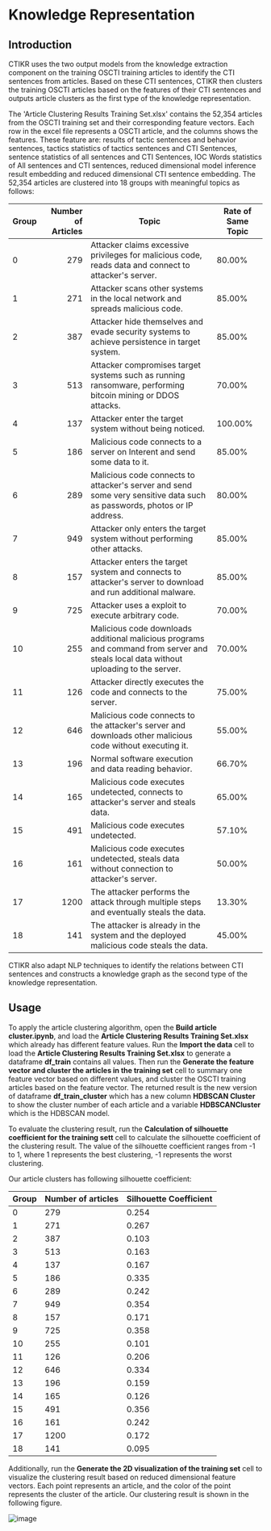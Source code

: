 # Knowledge Representation

## Introduction
CTIKR uses the two output models from the knowledge extraction component on the training OSCTI training articles to identify the CTI sentences from articles. Based on these CTI sentences, CTIKR then clusters the training OSCTI articles based on the features of their CTI sentences and outputs article clusters as the first type of the knowledge representation. 

The 'Article Clustering Results Training Set.xlsx' contains the 52,354 articles from the OSCTI training set and their corresponding feature vectors. Each row in the excel file represents a OSCTI article, and the columns shows the features. These feature are: results of tactic sentences and behavior sentences, tactics statistics of tactics sentences and CTI Sentences, sentence statistics of all sentences and CTI Sentences, IOC Words statistics of All sentences and CTI sentences, reduced dimensional model inference result embedding and reduced dimensional CTI sentence embedding. The 52,354 articles are clustered into 18 groups with meaningful topics as follows:

| Group | Number of Articles  | Topic                                                                                                                                 | Rate of Same Topic |
|-------|--------------------:|---------------------------------------------------------------------------------------------------------------------------------------|--------------------|
| 0     |                 279 | Attacker claims excessive privileges for malicious code, reads data and connect to attacker's server.                                 |             80.00% |
| 1     |                 271 | Attacker scans other systems in the local network and spreads malicious code.                                                         |             85.00% |
| 2     |                 387 | Attacker hide themselves and evade security systems to achieve persistence in target system.                                          |             85.00% |
| 3     |                 513 | Attacker compromises target systems such as running ransomware, performing bitcoin mining or DDOS attacks.                            |             70.00% |
| 4     |                 137 | Attacker enter the target system without being noticed.                                                                               |            100.00% |
| 5     |                 186 | Malicious code connects to a server on Interent and send some data to it.                                                             |             85.00% |
| 6     |                 289 | Malicious code connects to attacker's server and send some very sensitive data such as passwords, photos or IP address.               |             80.00% |
| 7     |                 949 | Attacker only enters the target system without performing other attacks.                                                              |             85.00% |
| 8     |                 157 | Attacker enters the target system and connects to attacker's server to download and run additional malware.                           |             85.00% |
| 9     |                 725 | Attacker uses a exploit to execute arbitrary code.                                                                                    |             70.00% |
| 10    |                 255 | Malicious code downloads additional malicious programs and command from server and steals local data without uploading to the server. |             70.00% |
| 11    |                 126 | Attacker directly executes the code and connects to the server.                                                                       |             75.00% |
| 12    |                 646 | Malicious code connects to the attacker's server and downloads other malicious code without executing it.                             |             55.00% |
| 13    |                 196 | Normal software execution and data reading behavior.                                                                                  |             66.70% |
| 14    |                 165 | Malicious code executes undetected, connects to attacker's server and steals data.                                                    |             65.00% |
| 15    |                 491 | Malicious code executes undetected.                                                                                                   |             57.10% |
| 16    |                 161 | Malicious code executes undetected, steals data without connection to attacker's server.                                              |             50.00% |
| 17    |                1200 | The attacker performs the attack through multiple steps and eventually steals the data.                                               |             13.30% |
| 18    |                 141 | The attacker is already in the system and the deployed malicious code steals the data.                                                |             45.00% |

CTIKR also adapt NLP techniques to identify the relations between CTI sentences and constructs a knowledge graph as the second type of the knowledge representation.

## Usage
To apply the article clustering algorithm, open the **Build article cluster.ipynb**, and load the **Article Clustering Results Training Set.xlsx** which already has different feature values. Run the **Import the data** cell to load the **Article Clustering Results Training Set.xlsx** to generate a dataframe **df_train** contains all values. Then run the **Generate the feature vector and cluster the articles in the training set** cell to summary one feature vector based on different values, and cluster the OSCTI training articles based on the feature vector. The returned result is the new version of dataframe **df_train_cluster** which has a new column **HDBSCAN Cluster** to show the cluster number of each article and a variable **HDBSCANCluster** which is the HDBSCAN model.

To evaluate the clustering result, run the **Calculation of silhouette coefficient for the training sett** cell to calculate the silhouette coefficient of the clustering result. The value of the silhouette coefficient ranges from -1 to 1, where 1 represents the best clustering, -1 represents the worst clustering.

Our article clusters has following silhouette coefficient: 

| Group | Number of articles | Silhouette Coefficient |
|-------|--------------------|------------------------|
| 0     | 279                | 0.254                  |
| 1     | 271                | 0.267                  |
| 2     | 387                | 0.103                  |
| 3     | 513                | 0.163                  |
| 4     | 137                | 0.167                  |
| 5     | 186                | 0.335                  |
| 6     | 289                | 0.242                  |
| 7     | 949                | 0.354                  |
| 8     | 157                | 0.171                  |
| 9     | 725                | 0.358                  |
| 10    | 255                | 0.101                  |
| 11    | 126                | 0.206                  |
| 12    | 646                | 0.334                  |
| 13    | 196                | 0.159                  |
| 14    | 165                | 0.126                  |
| 15    | 491                | 0.356                  |
| 16    | 161                | 0.242                  |
| 17    | 1200               | 0.172                  |
| 18    | 141                | 0.095                  |

Additionally, run the **Generate the 2D visualization of the training set** cell to visualize the clustering result based on reduced dimensional feature vectors. Each point represents an article, and the color of the point represents the cluster of the article. Our clustering result is shown in the following figure.

![image](https://i.imgur.com/z8fkI6j.jpg)
